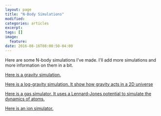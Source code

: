 ```yaml
---
layout: page
title: "N-Body Simulations"
modified:
categories: articles
excerpt:
tags: []
image:
  feature:
date: 2016-08-16T08:08:50-04:00
---
```


Here are some N-body simulations I've made. I'll add more simulations and more information on them in a bit.


[Here is a gravity simulation.](/scripts/NBody/Gravity.html)

[Here is a log-gravity simulation. It show how gravity acts in a 2D universe](/scripts/NBody/LogGrav.html)

[Here is a gas simulator. It uses a Lennard-Jones potential to simulate the dynamics of atoms.](/scripts/NBody/LennardJones.html)

[Here is an ion simulator.](/scripts/NBody/Ions.html)